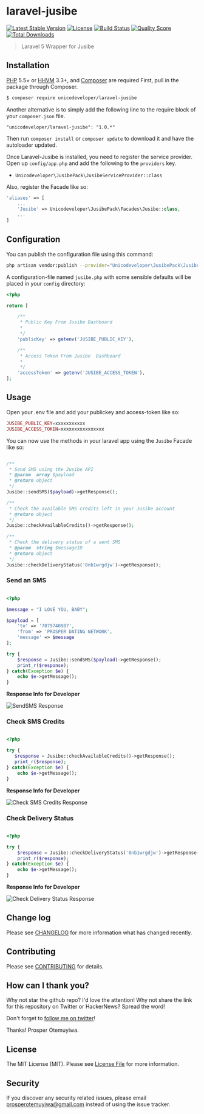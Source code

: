 # laravel-jusibe

[![Latest Stable Version](https://poser.pugx.org/unicodeveloper/laravel-jusibe/v/stable.svg)](https://packagist.org/packages/unicodeveloper/laravel-jusibe)
[![License](https://poser.pugx.org/unicodeveloper/laravel-jusibe/license.svg)](LICENSE.md)
[![Build Status](https://img.shields.io/travis/unicodeveloper/laravel-jusibe.svg)](https://travis-ci.org/unicodeveloper/laravel-jusibe)
[![Quality Score](https://img.shields.io/scrutinizer/g/unicodeveloper/laravel-jusibe.svg?style=flat-square)](https://scrutinizer-ci.com/g/unicodeveloper/laravel-jusibe)
[![Total Downloads](https://img.shields.io/packagist/dt/unicodeveloper/laravel-jusibe.svg?style=flat-square)](https://packagist.org/packages/unicodeveloper/laravel-jusibe)

> Laravel 5 Wrapper for Jusibe

## Installation

[PHP](https://php.net) 5.5+ or [HHVM](http://hhvm.com) 3.3+, and [Composer](https://getcomposer.org) are required
First, pull in the package through Composer.

``` bash
$ composer require unicodeveloper/laravel-jusibe
```

Another alternative is to simply add the following line to the require block of your `composer.json` file.

```
"unicodeveloper/laravel-jusibe": "1.0.*"
```

Then run `composer install` or `composer update` to download it and have the autoloader updated.

Once Laravel-Jusibe is installed, you need to register the service provider. Open up `config/app.php` and add the following to the `providers` key.

* `Unicodeveloper\JusibePack\JusibeServiceProvider::class`

Also, register the Facade like so:

```php
'aliases' => [
    ...
    'Jusibe' => Unicodeveloper\JusibePack\Facades\Jusibe::class,
    ...
]
```

## Configuration

You can publish the configuration file using this command:

```bash
php artisan vendor:publish --provider="Unicodeveloper\JusibePack\JusibeServiceProvider"
```

A configuration-file named `jusibe.php` with some sensible defaults will be placed in your `config` directory:

```php
<?php

return [

    /**
     * Public Key From Jusibe Dashboard
     *
     */
    'publicKey' => getenv('JUSIBE_PUBLIC_KEY'),

    /**
     * Access Token From Jusibe  Dashboard
     *
     */
    'accessToken' => getenv('JUSIBE_ACCESS_TOKEN'),
];
```

## Usage

Open your .env file and add your publickey and access-token like so:

```php
JUSIBE_PUBLIC_KEY=xxxxxxxxxxx
JUSIBE_ACCESS_TOKEN=xxxxxxxxxxxxxxxx
```

You can now use the methods in your laravel app using the `Jusibe` Facade like so:

```php

/**
 * Send SMS using the Jusibe API
 * @param  array $payload
 * @return object
 */
Jusibe::sendSMS($payload)->getResponse();

/**
 * Check the available SMS credits left in your Jusibe account
 * @return object
 */
Jusibe::checkAvailableCredits()->getResponse();

/**
 * Check the delivery status of a sent SMS
 * @param  string $messageID
 * @return object
 */
Jusibe::checkDeliveryStatus('8nb1wrgdjw')->getResponse();
```

### Send an SMS

```php

<?php

$message = "I LOVE YOU, BABY";

$payload = [
    'to' => '7079740987',
    'from' => 'PROSPER DATING NETWORK',
    'message' => $message
];

try {
    $response = Jusibe::sendSMS($payload)->getResponse();
    print_r($response);
} catch(Exception $e) {
    echo $e->getMessage();
}

```

**Response Info for Developer**

![SendSMS Response](https://cloud.githubusercontent.com/assets/2946769/14465033/451179c4-00c9-11e6-881e-bcc92665fa7c.png)

### Check SMS Credits

```php

<?php

try {
   $response = Jusibe::checkAvailableCredits()->getResponse();
   print_r($response);
} catch(Exception $e) {
    echo $e->getMessage();
}

```

**Response Info for Developer**

![Check SMS Credits Response](https://cloud.githubusercontent.com/assets/2946769/14465412/d15361f8-00ca-11e6-8145-7cb8cd2b46d0.png)

### Check Delivery Status

```php

<?php

try {
    $response = Jusibe::checkDeliveryStatus('8nb1wrgdjw')->getResponse();
    print_r($response);
} catch(Exception $e) {
    echo $e->getMessage();
}

```

**Response Info for Developer**

![Check Delivery Status Response](https://cloud.githubusercontent.com/assets/2946769/14465686/bb61e3d2-00cb-11e6-9164-ec73665408f3.png)

## Change log

Please see [CHANGELOG](CHANGELOG.md) for more information what has changed recently.

## Contributing

Please see [CONTRIBUTING](CONTRIBUTING.md) for details.

## How can I thank you?

Why not star the github repo? I'd love the attention! Why not share the link for this repository on Twitter or HackerNews? Spread the word!

Don't forget to [follow me on twitter](https://twitter.com/unicodeveloper)!

Thanks!
Prosper Otemuyiwa.

## License

The MIT License (MIT). Please see [License File](LICENSE.md) for more information.

## Security

If you discover any security related issues, please email [prosperotemuyiwa@gmail.com](prosperotemuyiwa@gmail.com) instead of using the issue tracker.